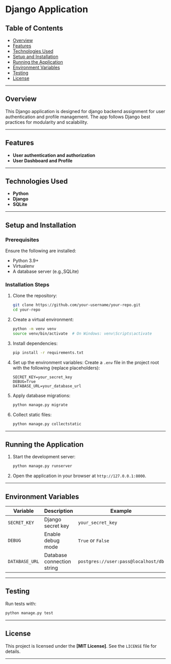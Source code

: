 # Django Application

## Table of Contents

- [Overview](#overview)
- [Features](#features)
- [Technologies Used](#technologies-used)
- [Setup and Installation](#setup-and-installation)
- [Running the Application](#running-the-application)
- [Environment Variables](#environment-variables)
- [Testing](#testing)
- [License](#license)

---

## Overview

This Django application is designed for django backend assignment for user authentication and profile management. The
app follows Django best practices for modularity and scalability.

---

## Features

- **User authentication and authorization**
- **User Dashboard and Profile**

---

## Technologies Used

- **Python**
- **Django**
- **SQLite**

---

## Setup and Installation

### Prerequisites

Ensure the following are installed:

- Python 3.9+
- Virtualenv
- A database server (e.g.,SQLite)

### Installation Steps

1. Clone the repository:
   ```bash
   git clone https://github.com/your-username/your-repo.git
   cd your-repo
   ```

2. Create a virtual environment:
   ```bash
   python -m venv venv
   source venv/bin/activate  # On Windows: venv\Scripts\activate
   ```

3. Install dependencies:
   ```bash
   pip install -r requirements.txt
   ```

4. Set up the environment variables:
   Create a `.env` file in the project root with the following (replace placeholders):
   ```
   SECRET_KEY=your_secret_key
   DEBUG=True
   DATABASE_URL=your_database_url
   ```

5. Apply database migrations:
   ```bash
   python manage.py migrate
   ```

6. Collect static files:
   ```bash
   python manage.py collectstatic
   ```

---

## Running the Application

1. Start the development server:
   ```bash
   python manage.py runserver
   ```

2. Open the application in your browser at `http://127.0.0.1:8000`.

---

## Environment Variables

| Variable       | Description                | Example                             |
|----------------|----------------------------|-------------------------------------|
| `SECRET_KEY`   | Django secret key          | `your_secret_key`                   |
| `DEBUG`        | Enable debug mode          | `True` or `False`                   |
| `DATABASE_URL` | Database connection string | `postgres://user:pass@localhost/db` |

---

## Testing

Run tests with:

```bash
python manage.py test
```

---

## License

This project is licensed under the **[MIT License]**. See the `LICENSE` file for details.

---
